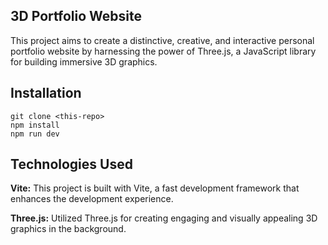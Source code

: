 ## 3D Portfolio Website

This project aims to create a distinctive, creative, and interactive personal portfolio website by harnessing the power of Three.js, a JavaScript library for building immersive 3D graphics.

## Installation
```
git clone <this-repo>
npm install
npm run dev
```

## Technologies Used
**Vite:** This project is built with Vite, a fast development framework that enhances the development experience.

**Three.js:** Utilized Three.js for creating engaging and visually appealing 3D graphics in the background.

